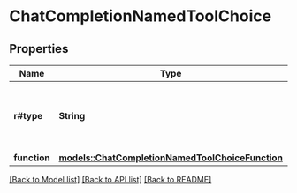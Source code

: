 # ChatCompletionNamedToolChoice

## Properties

Name | Type | Description | Notes
------------ | ------------- | ------------- | -------------
**r#type** | **String** | The type of the tool. Currently, only `function` is supported. | 
**function** | [**models::ChatCompletionNamedToolChoiceFunction**](ChatCompletionNamedToolChoice_function.md) |  | 

[[Back to Model list]](../README.md#documentation-for-models) [[Back to API list]](../README.md#documentation-for-api-endpoints) [[Back to README]](../README.md)


